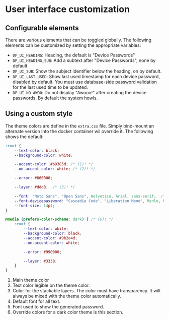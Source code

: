 # User interface customization

## Configurable elements

There are various elements that can be toggled globally. The following 
elements can be customized by setting the appropriate variables:

- `DP_UI_HEADING`: Heading, the default is "Device Passwords"
- `DP_UI_HEADING_SUB`: Add a subtext after "Device Passwords", none by default
- `DP_UI_SUB`: Show the subject identifier below the heading, on by default.
- `DP_UI_LAST_USED`: Show last used timestamp for each device password, disabled by default. You must use database-side password validation for the last used time to be updated.
- `DP_UI_NO_AWOO`: Do not display "Awooo!" after creating the device passwords. By default the system howls.

## Using a custom style

The theme colors are define in the `extra.css` file.
Simply bind-mount an alternate version into the docker container wil override it.
The following shows the default:

```css
:root {
    --text-color: black;
    --background-color: white;

    --accent-color: #b9385d; /* (1)! */
    --on-accent-color: white; /* (2)! */

    --error: #660000;

    --layer: #ddd8;  /* (3)! */

    --font: "Noto Sans", "Open Sans", Helvetica, Arial, sans-serif;  /* (4)! */
    --font-devicepassword: "Cascadia Code", "Liberation Mono", Menlo, Monaco, Consolas, monospace; /* (5)! */
    --font-size: 14pt;
}

@media (prefers-color-scheme: dark) { /* (6)! */
    :root {
        --text-color: white;
        --background-color: black;
        --accent-color: #9b2e4d;
        --on-accent-color: white;

        --error: #990000;

        --layer: #3338;
    }
}
```

1. Main theme color
2. Text color legible on the theme color.
3. Color for the stackable layers. The color must have transparency. It will always be mixed with the theme color automatically.
4. Default font for all text.
5. Font used to show the generated password.
6. Override colors for a dark color theme is this section.